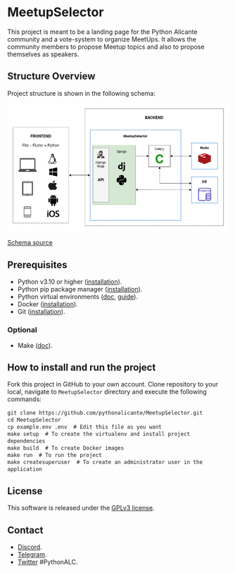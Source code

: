 # MeetupSelector

This project is meant to be a landing page for the Python Alicante community and a vote-system to organize MeetUps. It allows the community members to propose Meetup topics and also to propose themselves as speakers.

## Structure Overview

Project structure is shown in the following schema:

![Project schema](./doc/schemas/MeetupSelector_overview.png)

[Schema source](./doc/schemas/MeetupSelector_overview.drawio)

## Prerequisites

- Python v3.10 or higher ([installation](https://wiki.python.org/moin/BeginnersGuide/Download)).
- Python pip package manager ([installation](https://pip.pypa.io/en/stable/installation/)).
- Python virtual environments ([doc](https://docs.python.org/3/tutorial/venv.html), [guide](https://realpython.com/python-virtual-environments-a-primer/)).
- Docker ([installation](https://docs.docker.com/engine/install/)).
- Git ([installation](https://git-scm.com/book/en/v2/Getting-Started-Installing-Git)).

### Optional

- Make ([doc](https://www.gnu.org/software/make/manual/make.html)).

## How to install and run the project

Fork this project in GitHub to your own account. Clone repository to your local, navigate to `MeetupSelector` directory and execute the following commands:

```
git clone https://github.com/pythonalicante/MeetupSelector.git
cd MeetupSelector
cp example.env .env  # Edit this file as you want
make setup  # To create the virtualenv and install project dependencies
make build  # To create Docker images
make run  # To run the project
make createsuperuser  # To create an administrator user in the application
```

## License

This software is released under the [GPLv3 license](LICENSE).

## Contact

- [Discord](https://discord.com/invite/aDdTHZSggd).
- [Telegram](https://t.me/python_alc).
- [Twitter](https://twitter.com/python_alc) #PythonALC.
